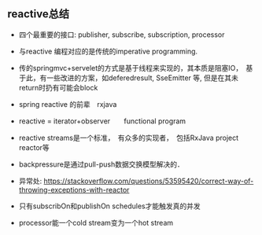 ## reactive总结
* 四个最重要的接口: publisher, subscribe,  subscription, processor
* 与reactive 编程对应的是传统的imperative programming.
* 传的springmvc+servelet的方式是基于线程来实现的，其本质是阻塞IO，　基于此，有一些改进的方案，如deferedresult,  SseEmitter 等, 但是在其未return时扔有可能会block

* spring reactive 的前辈　rxjava
* reactive = iterator+observer　　functional program
* reactive streams是一个标准，　有众多的实现者，　包括RxJava project reactor等
* backpressure是通过pull-push数据交换模型解决的．
* 异常处: https://stackoverflow.com/questions/53595420/correct-way-of-throwing-exceptions-with-reactor
* 只有subscribOn和publishOn schedules才能触发真的并发
* processor能一个cold stream变为一个hot stream